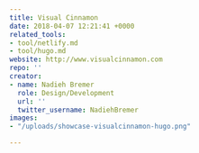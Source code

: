 ```yaml
---
title: Visual Cinnamon
date: 2018-04-07 12:21:41 +0000
related_tools:
- tool/netlify.md
- tool/hugo.md
website: http://www.visualcinnamon.com
repo: ''
creator:
- name: Nadieh Bremer
  role: Design/Development
  url: ''
  twitter_username: NadiehBremer
images:
- "/uploads/showcase-visualcinnamon-hugo.png"

---
```

